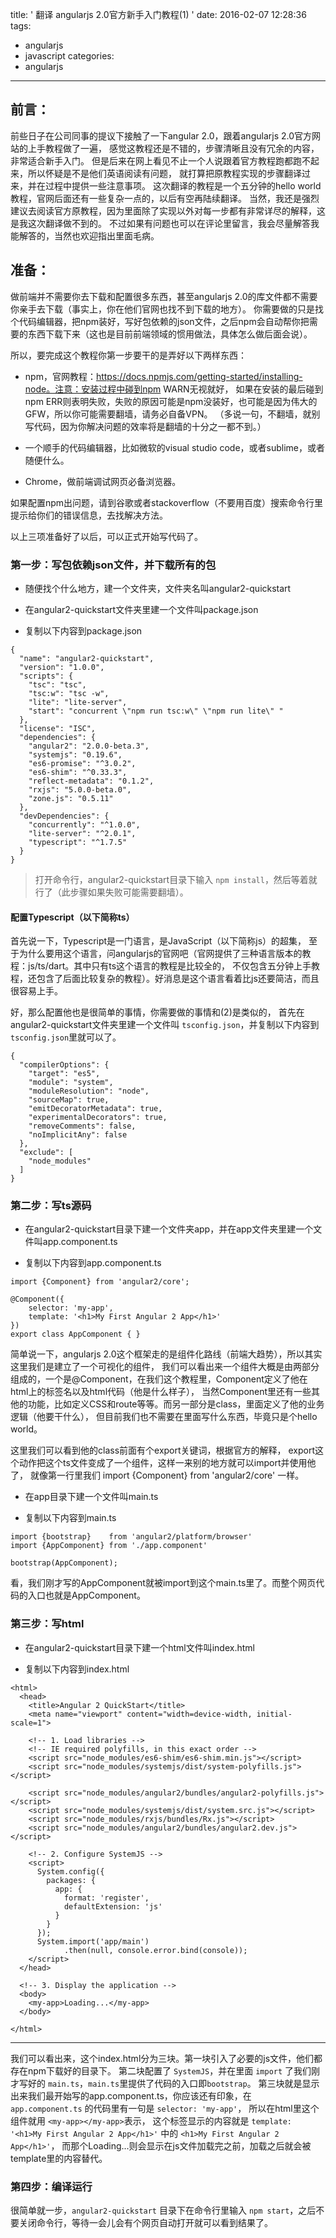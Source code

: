 title: ' 翻译 angularjs 2.0官方新手入门教程(1) '
date: 2016-02-07 12:28:36
tags:
  - angularjs
  - javascript
categories:
  - angularjs
---

## 前言：

前些日子在公司同事的提议下接触了一下angular 2.0，跟着angularjs 2.0官方网站的上手教程做了一遍，
感觉这教程还是不错的，步骤清晰且没有冗余的内容，非常适合新手入门。
但是后来在网上看见不止一个人说跟着官方教程跑都跑不起来，所以怀疑是不是他们英语阅读有问题，
就打算把原教程实现的步骤翻译过来，并在过程中提供一些注意事项。
这次翻译的教程是一个五分钟的hello world教程，官网后面还有一些复杂一点的，以后有空再陆续翻译。
当然，我还是强烈建议去阅读官方原教程，因为里面除了实现以外对每一步都有非常详尽的解释，这是我这次翻译做不到的。
不过如果有问题也可以在评论里留言，我会尽量解答我能解答的，当然也欢迎指出里面毛病。


## 准备：


做前端并不需要你去下载和配置很多东西，甚至angularjs 2.0的库文件都不需要你亲手去下载（事实上，你在他们官网也找不到下载的地方）。
你需要做的只是找个代码编辑器，把npm装好，写好包依赖的json文件，之后npm会自动帮你把需要的东西下载下来（这也是目前前端领域的惯用做法，具体怎么做后面会说）。

所以，要完成这个教程你第一步要干的是弄好以下两样东西：


- npm，官网教程：https://docs.npmjs.com/getting-started/installing-node。注意：安装过程中碰到npm WARN无视就好，
 如果在安装的最后碰到npm ERR则表明失败，失败的原因可能是npm没装好，也可能是因为伟大的GFW，所以你可能需要翻墙，请务必自备VPN。
 （多说一句，不翻墙，就别写代码，因为你解决问题的效率将是翻墙的十分之一都不到。）

- 一个顺手的代码编辑器，比如微软的visual studio code，或者sublime，或者随便什么。

-  Chrome，做前端调试网页必备浏览器。




如果配置npm出问题，请到谷歌或者stackoverflow（不要用百度）搜索命令行里提示给你们的错误信息，去找解决方法。


以上三项准备好了以后，可以正式开始写代码了。


### 第一步：写包依赖json文件，并下载所有的包




- 随便找个什么地方，建一个文件夹，文件夹名叫angular2-quickstart

- 在angular2-quickstart文件夹里建一个文件叫package.json

- 复制以下内容到package.json

```
{
  "name": "angular2-quickstart",
  "version": "1.0.0",
  "scripts": {
    "tsc": "tsc",
    "tsc:w": "tsc -w",
    "lite": "lite-server",
    "start": "concurrent \"npm run tsc:w\" \"npm run lite\" "
  },
  "license": "ISC",
  "dependencies": {
    "angular2": "2.0.0-beta.3",
    "systemjs": "0.19.6",
    "es6-promise": "^3.0.2",
    "es6-shim": "^0.33.3",
    "reflect-metadata": "0.1.2",
    "rxjs": "5.0.0-beta.0",
    "zone.js": "0.5.11"
  },
  "devDependencies": {
    "concurrently": "^1.0.0",
    "lite-server": "^2.0.1",
    "typescript": "^1.7.5"
  }
}
```



>打开命令行，angular2-quickstart目录下输入 `npm install`，然后等着就行了（此步骤如果失败可能需要翻墙）。


#### 配置Typescript（以下简称ts）


首先说一下，Typescript是一门语言，是JavaScript（以下简称js）的超集，
至于为什么要用这个语言，问angularjs的官网吧（官网提供了三种语言版本的教程：js/ts/dart。其中只有ts这个语言的教程是比较全的，
不仅包含五分钟上手教程，还包含了后面比较复杂的教程）。好消息是这个语言看着比js还要简洁，而且很容易上手。

好，那么配置他也是很简单的事情，你需要做的事情和(2)是类似的，
首先在angular2-quickstart文件夹里建一个文件叫 `tsconfig.json`，并复制以下内容到 `tsconfig.json`里就可以了。


```
{
  "compilerOptions": {
    "target": "es5",
    "module": "system",
    "moduleResolution": "node",
    "sourceMap": true,
    "emitDecoratorMetadata": true,
    "experimentalDecorators": true,
    "removeComments": false,
    "noImplicitAny": false
  },
  "exclude": [
    "node_modules"
  ]
}
```


### 第二步：写ts源码



- 在angular2-quickstart目录下建一个文件夹app，并在app文件夹里建一个文件叫app.component.ts

- 复制以下内容到app.component.ts


```
import {Component} from 'angular2/core';

@Component({
    selector: 'my-app',
    template: '<h1>My First Angular 2 App</h1>'
})
export class AppComponent { }
```


简单说一下，angularjs 2.0这个框架走的是组件化路线（前端大趋势），所以其实这里我们是建立了一个可视化的组件，
我们可以看出来一个组件大概是由两部分组成的，一个是@Component，在我们这个教程里，Component定义了他在html上的标签名以及html代码（他是什么样子），
当然Component里还有一些其他的功能，比如定义CSS和route等等。而另一部分是class，里面定义了他的业务逻辑（他要干什么），
但目前我们也不需要在里面写什么东西，毕竟只是个hello world。


这里我们可以看到他的class前面有个export关键词，根据官方的解释，
export这个动作把这个ts文件变成了一个组件，这样一来别的地方就可以import并使用他了，
就像第一行里我们 import {Component} from 'angular2/core' 一样。


-  在app目录下建一个文件叫main.ts

- 复制以下内容到main.ts

```
import {bootstrap}    from 'angular2/platform/browser'
import {AppComponent} from './app.component'

bootstrap(AppComponent);
```


看，我们刚才写的AppComponent就被import到这个main.ts里了。而整个网页代码的入口也就是AppComponent。



### 第三步：写html

- 在angular2-quickstart目录下建一个html文件叫index.html

- 复制以下内容到index.html

```
<html>
  <head>
    <title>Angular 2 QuickStart</title>
    <meta name="viewport" content="width=device-width, initial-scale=1">    

    <!-- 1. Load libraries -->
    <!-- IE required polyfills, in this exact order -->
    <script src="node_modules/es6-shim/es6-shim.min.js"></script>
    <script src="node_modules/systemjs/dist/system-polyfills.js"></script>

    <script src="node_modules/angular2/bundles/angular2-polyfills.js"></script>
    <script src="node_modules/systemjs/dist/system.src.js"></script>
    <script src="node_modules/rxjs/bundles/Rx.js"></script>
    <script src="node_modules/angular2/bundles/angular2.dev.js"></script>

    <!-- 2. Configure SystemJS -->
    <script>
      System.config({
        packages: {        
          app: {
            format: 'register',
            defaultExtension: 'js'
          }
        }
      });
      System.import('app/main')
            .then(null, console.error.bind(console));
    </script>
  </head>

  <!-- 3. Display the application -->
  <body>
    <my-app>Loading...</my-app>
  </body>

</html>
```

--- 


我们可以看出来，这个index.html分为三块。第一块引入了必要的js文件，他们都存在npm下载好的目录下。
第二块配置了 `SystemJS`，并在里面 `import` 了我们刚才写好的 `main.ts`，`main.ts`里提供了代码的入口即`bootstrap`。
第三块就是显示出来我们最开始写的app.component.ts，你应该还有印象，在 `app.component.ts` 的代码里有一句是 `selector: 'my-app'`，
所以在html里这个组件就用 `<my-app></my-app>`表示，
这个标签显示的内容就是  ` template: '<h1>My First Angular 2 App</h1>' ` 中的  `<h1>My First Angular 2 App</h1>'`，
而那个Loading...则会显示在js文件加载完之前，加载之后就会被template里的内容替代。


### 第四步：编译运行

很简单就一步，`angular2-quickstart` 目录下在命令行里输入 `npm start`，之后不要关闭命令行，等待一会儿会有个网页自动打开就可以看到结果了。


